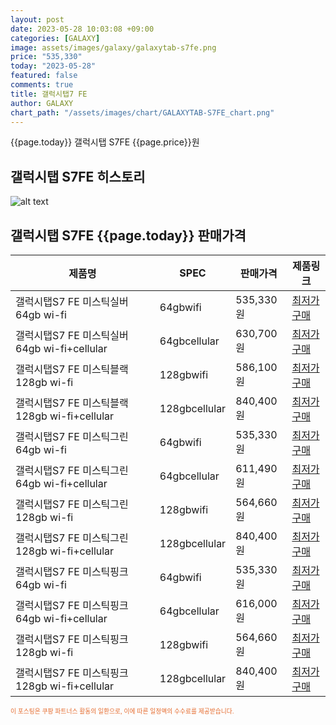 ```yaml
---
layout: post
date: 2023-05-28 10:03:08 +09:00
categories: [GALAXY]
image: assets/images/galaxy/galaxytab-s7fe.png
price: "535,330"
today: "2023-05-28"
featured: false
comments: true
title: 갤럭시탭7 FE
author: GALAXY
chart_path: "/assets/images/chart/GALAXYTAB-S7FE_chart.png"
---
```


{{page.today}} 갤럭시탭 S7FE {{page.price}}원

## 갤럭시탭 S7FE 히스토리
![alt text]({{page.chart_path}} "갤럭시S23 히스토리")

## 갤럭시탭 S7FE {{page.today}} 판매가격
<main>
<table id="rwd-table-large">
  <thead>
    <tr>
      <th>제품명</th>
      <th>SPEC</th>
      <th>판매가격</th>
      <th>제품링크</th>
    </tr>
  </thead>
  <tbody><tr>
        <td>갤럭시탭S7 FE 미스틱실버 64gb wi-fi</td>
        <td>64gbwifi</td>
        <td>535,330원</td>
        <td><a href='https://link.coupang.com/a/SBKEA' target='_blank'>최저가구매</a></td>
        </tr><tr>
        <td>갤럭시탭S7 FE 미스틱실버 64gb wi-fi+cellular</td>
        <td>64gbcellular</td>
        <td>630,700원</td>
        <td><a href='https://link.coupang.com/a/SBKLq' target='_blank'>최저가구매</a></td>
        </tr><tr>
        <td>갤럭시탭S7 FE 미스틱블랙 128gb wi-fi</td>
        <td>128gbwifi</td>
        <td>586,100원</td>
        <td><a href='https://link.coupang.com/a/SBKNL' target='_blank'>최저가구매</a></td>
        </tr><tr>
        <td>갤럭시탭S7 FE 미스틱블랙 128gb wi-fi+cellular</td>
        <td>128gbcellular</td>
        <td>840,400원</td>
        <td><a href='https://link.coupang.com/a/SBKQY' target='_blank'>최저가구매</a></td>
        </tr><tr>
        <td>갤럭시탭S7 FE 미스틱그린 64gb wi-fi</td>
        <td>64gbwifi</td>
        <td>535,330원</td>
        <td><a href='https://link.coupang.com/a/SBKTK' target='_blank'>최저가구매</a></td>
        </tr><tr>
        <td>갤럭시탭S7 FE 미스틱그린 64gb wi-fi+cellular</td>
        <td>64gbcellular</td>
        <td>611,490원</td>
        <td><a href='https://link.coupang.com/a/SBKV8' target='_blank'>최저가구매</a></td>
        </tr><tr>
        <td>갤럭시탭S7 FE 미스틱그린 128gb wi-fi</td>
        <td>128gbwifi</td>
        <td>564,660원</td>
        <td><a href='https://link.coupang.com/a/SBKYc' target='_blank'>최저가구매</a></td>
        </tr><tr>
        <td>갤럭시탭S7 FE 미스틱그린 128gb wi-fi+cellular</td>
        <td>128gbcellular</td>
        <td>840,400원</td>
        <td><a href='https://link.coupang.com/a/SBK0z' target='_blank'>최저가구매</a></td>
        </tr><tr>
        <td>갤럭시탭S7 FE 미스틱핑크 64gb wi-fi</td>
        <td>64gbwifi</td>
        <td>535,330원</td>
        <td><a href='https://link.coupang.com/a/SBK2N' target='_blank'>최저가구매</a></td>
        </tr><tr>
        <td>갤럭시탭S7 FE 미스틱핑크 64gb wi-fi+cellular</td>
        <td>64gbcellular</td>
        <td>616,000원</td>
        <td><a href='https://link.coupang.com/a/SBK5j' target='_blank'>최저가구매</a></td>
        </tr><tr>
        <td>갤럭시탭S7 FE 미스틱핑크 128gb wi-fi</td>
        <td>128gbwifi</td>
        <td>564,660원</td>
        <td><a href='https://link.coupang.com/a/SBK7u' target='_blank'>최저가구매</a></td>
        </tr><tr>
        <td>갤럭시탭S7 FE 미스틱핑크 128gb wi-fi+cellular</td>
        <td>128gbcellular</td>
        <td>840,400원</td>
        <td><a href='https://link.coupang.com/a/SBK9A' target='_blank'>최저가구매</a></td>
        </tr></tbody>
</table>
</main>
<div style="color:#e56a2c;font-size: 0.7em;" >
이 포스팅은 쿠팡 파트너스 활동의 일환으로, 이에 따른 일정액의 수수료를 제공받습니다.
</div>
